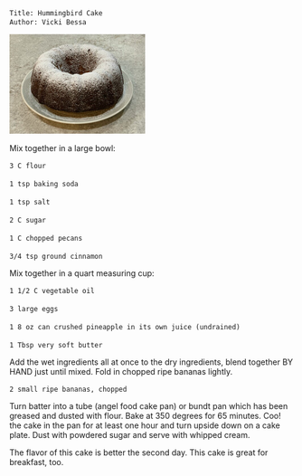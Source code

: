 ~~~ recipe-info
Title: Hummingbird Cake
Author: Vicki Bessa
~~~

![Hummingbird Cake](../images/HummingbirdCake.jpg "Hummingbird Cake")

Mix together in a large bowl:

~~~ recipe-ingredients
3 C flour

1 tsp baking soda

1 tsp salt

2 C sugar

1 C chopped pecans

3/4 tsp ground cinnamon
~~~

Mix together in a quart measuring cup:

~~~ recipe-ingredients
1 1/2 C vegetable oil

3 large eggs

1 8 oz can crushed pineapple in its own juice (undrained)

1 Tbsp very soft butter
~~~

Add the wet ingredients all at once to the dry ingredients, blend together BY HAND just until mixed.
Fold in chopped ripe bananas lightly.

~~~ recipe-ingredients
2 small ripe bananas, chopped
~~~

Turn batter into a tube (angel food cake pan) or bundt pan which has been greased and dusted with
flour. Bake at 350 degrees for 65 minutes. Coo! the cake in the pan for at least one hour and turn
upside down on a cake plate. Dust with powdered sugar and serve with whipped cream.

The flavor of this cake is better the second day. This cake is great for breakfast, too.
